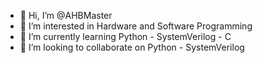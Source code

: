 - 👋 Hi, I’m @AHBMaster
- 👀 I’m interested in Hardware and Software Programming
- 🌱 I’m currently learning Python - SystemVerilog - C
- 💞️ I’m looking to collaborate on Python - SystemVerilog


<!---
AHBMaster/AHBMaster is a ✨ special ✨ repository because its `README.md` (this file) appears on your GitHub profile.
You can click the Preview link to take a look at your changes.
--->
